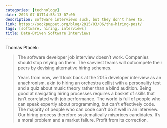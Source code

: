 ```yaml
---
categories: [technology]
date: 2023-07-01T14:58:13-07:00
description: Software interviews suck, but they don't have to.
link: https://sockpuppet.org/blog/2015/03/06/the-hiring-post/
tags: [software, hiring, interviews]
title: Data-Driven Software Interviews
---
```


Thomas Ptacek:

>The software developer job interview doesn’t work. Companies should stop relying on them. The savviest teams will outcompete their peers by devising alternative hiring schemes.
>
>Years from now, we’ll look back at the 2015 developer interview as an anachronism, akin to hiring an orchestra cellist with a personality test and a quiz about music theory rather than a blind audition.
>Being good at navigating hiring processes requires a basket of skills that isn’t correlated with job performance. The world is full of people who can speak expertly about programming, but can’t effectively code. The majority of people who can code can’t do it well in an interview. Our hiring process therefore systematically misprices candidates. It’s a moral problem and a market failure. Profit from its correction.
